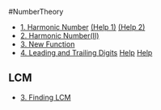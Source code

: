 #NumberTheory
+ [1. Harmonic Number](http://lightoj.com/volume_showproblem.php?problem=1234)
  [(Help 1)](https://en.wikipedia.org/wiki/Euler%E2%80%93Mascheroni_constant#Asymptotic_expansions)
  [(Help 2)](https://math.stackexchange.com/questions/496116/is-there-a-partial-sum-formula-for-the-harmonic-series)  
+ [2. Harmonic Number(II)](http://lightoj.com/volume_showproblem.php?problem=1245)  
+ [3. New Function](http://lightoj.com/volume_showproblem.php?problem=1098)  
+ [4. Leading and Trailing Digits](http://lightoj.com/volume_showproblem.php?problem=1282)
  [Help](http://mathforum.org/library/drmath/view/66970.html)
  [Help](http://www.sosmath.com/CBB/viewtopic.php?t=33137)   

LCM
----
+ [3. Finding LCM](http://lightoj.com/volume_showproblem.php?problem=1215)  
